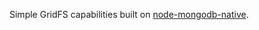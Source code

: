 
Simple GridFS capabilities built on [node-mongodb-native](https://github.com/christkv/node-mongodb-native "node-mongodb-native").
 